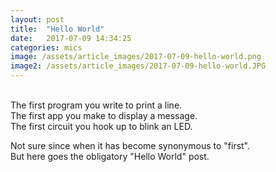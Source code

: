 ```yaml
---
layout: post
title:  "Hello World"
date:   2017-07-09 14:34:25
categories: mics
image: /assets/article_images/2017-07-09-hello-world.png
image2: /assets/article_images/2017-07-09-hello-world.JPG
---
```

<br />
The first program you write to print a line. <br />
The first app you make to display a message. <br />
The first circuit you hook up to blink an LED. <br />

Not sure since when it has become synonymous to "first". <br />
But here goes the obligatory "Hello World" post. <br />



